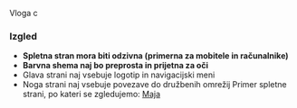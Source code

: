 Vloga c
### Izgled
- **Spletna stran mora biti odzivna (primerna za mobitele in računalnike)**
- **Barvna shema naj bo preprosta in prijetna za oči**
- Glava strani naj vsebuje logotip in navigacijski meni
- Noga strani naj vsebuje povezave do družbenih omrežij
Primer spletne strani, po kateri se zgledujemo: [Maja](https://www.zara.com)
